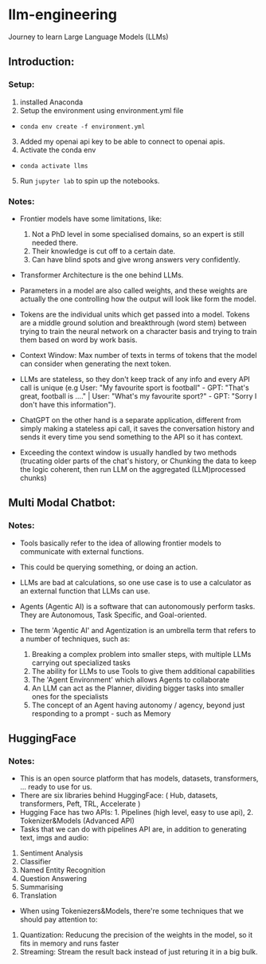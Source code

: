 # llm-engineering
Journey to learn Large Language Models (LLMs)

## Introduction:
### Setup:
1. installed Anaconda
2. Setup the environment using environment.yml file
  - `conda env create -f environment.yml`
3. Added my openai api key to be able to connect to openai apis.
4. Activate the conda env
  - `conda activate llms`
5. Run `jupyter lab` to spin up the notebooks.

### Notes:
 - Frontier models have some limitations, like:
    1. Not a PhD level in some specialised domains, so an expert is still needed there.
    2. Their knowledge is cut off to a certain date.
    3. Can have blind spots and give wrong answers very confidently.

 - Transformer Architecture is the one behind LLMs.
 - Parameters in a model are also called weights, and these weights are actually the one controlling how the output will look like form the model.
 - Tokens are the individual units which get passed into a model. Tokens are a middle ground solution and breakthrough (word stem) between trying to train the neural network on a character basis and trying to train them based on word by work basis.
 - Context Window: Max number of texts in terms of tokens that the model can consider when generating the next token.
 - LLMs are stateless, so they don't keep track of any info and every API call is unique (e.g User: "My favourite sport is football" - GPT: "That's great, football is ...." | User: "What's my favourite sport?" - GPT: "Sorry I don't have this information").
 - ChatGPT on the other hand is a separate application, different from simply making a stateless api call, it saves the conversation history and sends it every time you send something to the API so it has context.
 - Exceeding the context window is usually handled by two methods (trucating older parts of the chat's history, or Chunking the data to keep the logic coherent, then run LLM on the aggregated (LLM)processed chunks)

## Multi Modal Chatbot:

### Notes:
 - Tools basically refer to the idea of allowing frontier models to communicate with external functions.
 - This could be querying something, or doing an action.
 - LLMs are bad at calculations, so one use case is to use a calculator as an external function that LLMs can use.
 -  Agents (Agentic AI) is a software that can autonomously perform tasks. They are Autonomous, Task Specific, and Goal-oriented.
 - The term 'Agentic AI' and Agentization is an umbrella term that refers to a number of techniques, such as:

    1. Breaking a complex problem into smaller steps, with multiple LLMs carrying out specialized tasks
    2. The ability for LLMs to use Tools to give them additional capabilities
    3. The 'Agent Environment' which allows Agents to collaborate
    4. An LLM can act as the Planner, dividing bigger tasks into smaller ones for the specialists
    5. The concept of an Agent having autonomy / agency, beyond just responding to a prompt - such as Memory

## HuggingFace

### Notes:
 - This is an open source platform that has models, datasets, transformers, ... ready to use for us.
 - There are six libraries behind HuggingFace: ( Hub, datasets, transformers, Peft, TRL, Accelerate )
 - Hugging Face has two APIs: 1. Pipelines (high level, easy to use api), 2. Tokenizer&Models (Advanced API)
 - Tasks that we can do with pipelines API are, in addition to generating text, imgs and audio:
  1. Sentiment Analysis
  2. Classifier
  3. Named Entity Recognition
  4. Question Answering
  5. Summarising
  6. Translation

 - When using Tokeniezers&Models, there're some techniques that we should pay attention to:
  1. Quantization: Reducung the precision of the weights in the model, so it fits in memory and runs faster
  2. Streaming: Stream the result back instead of just returing it in a big bulk.